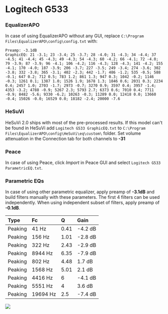 # Logitech G533

### EqualizerAPO
In case of using EqualizerAPO without any GUI, replace `C:\Program Files\EqualizerAPO\config\config.txt`
with:
```
Preamp: -3.1dB
GraphicEQ: 21 -3.1; 23 -3.4; 25 -3.7; 28 -4.0; 31 -4.3; 34 -4.4; 37 -4.5; 41 -4.4; 45 -4.3; 49 -4.3; 54 -4.3; 60 -4.2; 66 -4.1; 72 -4.0; 79 -3.9; 87 -3.9; 96 -4.1; 106 -4.2; 116 -4.3; 128 -4.3; 141 -4.2; 155 -4.1; 170 -4.0; 187 -3.9; 206 -3.7; 227 -3.5; 249 -3.4; 274 -3.6; 302 -3.8; 332 -3.8; 365 -3.1; 402 -2.3; 442 -1.7; 486 -1.2; 535 -0.5; 588 -0.1; 647 0.2; 712 0.5; 783 1.2; 861 1.3; 947 0.3; 1042 -0.2; 1146 -0.3; 1261 0.1; 1387 1.0; 1526 1.9; 1678 1.3; 1846 0.6; 2031 0.3; 2234 0.4; 2457 1.0; 2703 -1.7; 2973 -0.7; 3270 0.9; 3597 0.4; 3957 -1.4; 4353 -3.2; 4788 -0.9; 5267 2.3; 5793 2.7; 6373 0.6; 7010 0.4; 7711 -0.9; 8482 -5.6; 9330 -6.2; 10263 -0.3; 11289 0.0; 12418 0.0; 13660 -0.4; 15026 -0.0; 16529 0.0; 18182 -2.4; 20000 -7.6
```

### HeSuVi
HeSuVi 2.0 ships with most of the pre-processed results. If this model can't be found in HeSuVi add
`Logitech G533 GraphicEQ.txt` to `C:\Program Files\EqualizerAPO\config\HeSuVi\eq\custom\` folder.
Set volume attenuation in the Connection tab for both channels to **-31**

### Peace
In case of using Peace, click *Import* in Peace GUI and select `Logitech G533 ParametricEQ.txt`.

### Parametric EQs
In case of using other parametric equalizer, apply preamp of **-3.1dB** and build filters manually
with these parameters. The first 4 filters can be used independently.
When using independent subset of filters, apply preamp of **-0.1dB**.

| Type    | Fc       |    Q | Gain    |
|:--------|:---------|:-----|:--------|
| Peaking | 41 Hz    | 0.41 | -4.2 dB |
| Peaking | 156 Hz   | 1.01 | -2.8 dB |
| Peaking | 322 Hz   | 2.43 | -2.9 dB |
| Peaking | 8944 Hz  | 6.35 | -7.9 dB |
| Peaking | 802 Hz   | 4.48 | 1.7 dB  |
| Peaking | 1568 Hz  | 5.01 | 2.1 dB  |
| Peaking | 4416 Hz  | 6    | -4.1 dB |
| Peaking | 5551 Hz  | 4    | 3.6 dB  |
| Peaking | 19694 Hz | 2.5  | -7.4 dB |

![](https://raw.githubusercontent.com/jaakkopasanen/AutoEq/master/results/rtings/sbaf-serious/Logitech%20G533/Logitech%20G533.png)